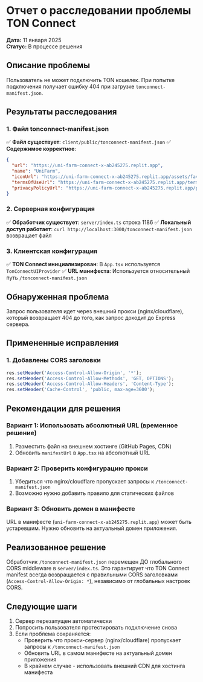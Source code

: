 # Отчет о расследовании проблемы TON Connect
**Дата:** 11 января 2025  
**Статус:** В процессе решения

## Описание проблемы
Пользователь не может подключить TON кошелек. При попытке подключения получает ошибку 404 при загрузке `tonconnect-manifest.json`.

## Результаты расследования

### 1. Файл tonconnect-manifest.json
✅ **Файл существует**: `client/public/tonconnect-manifest.json`
✅ **Содержимое корректное**:
```json
{
  "url": "https://uni-farm-connect-x-ab245275.replit.app",
  "name": "UniFarm",
  "iconUrl": "https://uni-farm-connect-x-ab245275.replit.app/assets/favicon.ico",
  "termsOfUseUrl": "https://uni-farm-connect-x-ab245275.replit.app/terms",
  "privacyPolicyUrl": "https://uni-farm-connect-x-ab245275.replit.app/privacy"
}
```

### 2. Серверная конфигурация
✅ **Обработчик существует**: `server/index.ts` строка 1186
✅ **Локальный доступ работает**: `curl http://localhost:3000/tonconnect-manifest.json` возвращает файл

### 3. Клиентская конфигурация
✅ **TON Connect инициализирован**: В `App.tsx` используется `TonConnectUIProvider`
✅ **URL манифеста**: Используется относительный путь `/tonconnect-manifest.json`

## Обнаруженная проблема
Запрос пользователя идет через внешний прокси (nginx/cloudflare), который возвращает 404 до того, как запрос доходит до Express сервера.

## Примененные исправления

### 1. Добавлены CORS заголовки
```javascript
res.setHeader('Access-Control-Allow-Origin', '*');
res.setHeader('Access-Control-Allow-Methods', 'GET, OPTIONS');
res.setHeader('Access-Control-Allow-Headers', 'Content-Type');
res.setHeader('Cache-Control', 'public, max-age=3600');
```

## Рекомендации для решения

### Вариант 1: Использовать абсолютный URL (временное решение)
1. Разместить файл на внешнем хостинге (GitHub Pages, CDN)
2. Обновить `manifestUrl` в `App.tsx` на абсолютный URL

### Вариант 2: Проверить конфигурацию прокси
1. Убедиться что nginx/cloudflare пропускает запросы к `/tonconnect-manifest.json`
2. Возможно нужно добавить правило для статических файлов

### Вариант 3: Обновить домен в манифесте
URL в манифесте (`uni-farm-connect-x-ab245275.replit.app`) может быть устаревшим. Нужно обновить на актуальный домен приложения.

## Реализованное решение
Обработчик `/tonconnect-manifest.json` перемещен ДО глобального CORS middleware в `server/index.ts`. Это гарантирует что TON Connect manifest всегда возвращается с правильными CORS заголовками (`Access-Control-Allow-Origin: *`), независимо от глобальных настроек CORS.

## Следующие шаги
1. Сервер перезапущен автоматически
2. Попросить пользователя протестировать подключение снова
3. Если проблема сохраняется:
   - Проверить что прокси-сервер (nginx/cloudflare) пропускает запросы к `/tonconnect-manifest.json`
   - Обновить URL в самом манифесте на актуальный домен приложения
   - В крайнем случае - использовать внешний CDN для хостинга манифеста